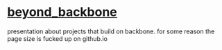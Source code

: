 [beyond_backbone](r-medina.github.io/beyond_backbone)
===============

presentation about projects that build on backbone. for some reason the page size is fucked up on github.io
